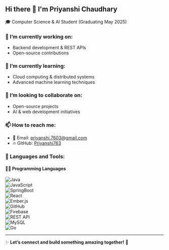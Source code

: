 ## Hi there 👋 I'm Priyanshi Chaudhary  

🎓 Computer Science & AI Student (Graduating May 2025)  

### 🔭 I’m currently working on:  
- Backend development & REST APIs  
- Open-source contributions  

### 🌱 I’m currently learning:  
- Cloud computing & distributed systems  
- Advanced machine learning techniques  

### 👯 I’m looking to collaborate on:  
- Open-source projects  
- AI & web development initiatives  

### 📫 How to reach me:  
- 📧 Email: [priyanshi.7603@gmail.com](mailto:priyanshi.7603@gmail.com)  
- 🔥 GitHub: [Priyanshi763](https://github.com/Priyanshi763)  

### 🚀 Languages and Tools:  
#### 👨‍💻 Programming Languages  
![Java](https://img.shields.io/badge/Java-007396?style=for-the-badge&logo=java&logoColor=white)  
![JavaScript](https://img.shields.io/badge/JavaScript-F7DF1E?style=for-the-badge&logo=javascript&logoColor=black)  
![SpringBoot](https://img.shields.io/badge/Spring%20Boot-6DB33F?style=for-the-badge&logo=spring-boot&logoColor=white)  
![React](https://img.shields.io/badge/React-61DAFB?style=for-the-badge&logo=react&logoColor=black)  
![Ember.js](https://img.shields.io/badge/Ember.js-E04E39?style=for-the-badge&logo=ember.js&logoColor=white)  
![GitHub](https://img.shields.io/badge/GitHub-181717?style=for-the-badge&logo=github&logoColor=white)  
![Firebase](https://img.shields.io/badge/Firebase-FFCA28?style=for-the-badge&logo=firebase&logoColor=black)  
![REST API](https://img.shields.io/badge/REST%20APIs-02569B?style=for-the-badge)  
![MySQL](https://img.shields.io/badge/MySQL-4479A1?style=for-the-badge&logo=mysql&logoColor=white)  
![Go](https://img.shields.io/badge/Go-00ADD8?style=for-the-badge&logo=go&logoColor=white)  

---

✨ **Let’s connect and build something amazing together!** 🚀 


